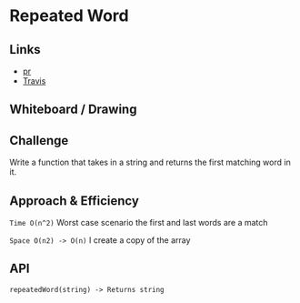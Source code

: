 # Repeated Word

## Links

-   [pr](https://github.com/martinbalke-401-adavanced-js/data-structures-and-algorithms/pull/18)
-   [Travis](https://www.travis-ci.com/martinbalke-401-adavanced-js/data-structures-and-algorithms)


## Whiteboard / Drawing

<!-- Photo of your whiteboard or drawing -->

## Challenge

Write a function that takes in a string and returns the first matching word in it.

## Approach & Efficiency

`Time O(n^2)` Worst case scenario the first and last words are a match

`Space O(n2) -> O(n)` I create a copy of the array 

## API

`repeatedWord(string) -> Returns string` 